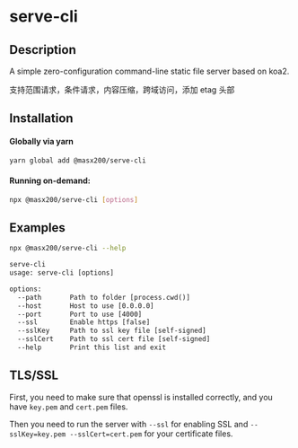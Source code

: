 # serve-cli

## Description

A simple zero-configuration command-line static file server based on koa2.

支持范围请求，条件请求，内容压缩，跨域访问，添加 etag 头部

## Installation

#### Globally via yarn

```bash
yarn global add @masx200/serve-cli
```

#### Running on-demand:

```bash
npx @masx200/serve-cli [options]
```

## Examples

```bash
npx @masx200/serve-cli --help
```

```txt
serve-cli
usage: serve-cli [options]

options:
  --path       Path to folder [process.cwd()]
  --host       Host to use [0.0.0.0]
  --port       Port to use [4000]
  --ssl        Enable https [false]
  --sslKey     Path to ssl key file [self-signed]
  --sslCert    Path to ssl cert file [self-signed]
  --help       Print this list and exit
```

## TLS/SSL

First, you need to make sure that openssl is installed correctly, and you have `key.pem` and `cert.pem` files.

Then you need to run the server with `--ssl` for enabling SSL and `--sslKey=key.pem --sslCert=cert.pem` for your certificate files.
